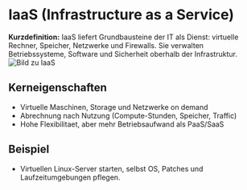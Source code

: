 # IaaS (Infrastructure as a Service)

**Kurzdefinition:** IaaS liefert Grundbausteine der IT als Dienst: virtuelle Rechner, Speicher, Netzwerke und Firewalls. Sie verwalten Betriebssysteme, Software und Sicherheit oberhalb der Infrastruktur.
![Bild zu IaaS](https://i0.wp.com/acecloud.ai//srv/htdocs/wp-content/uploads/2024/10/iaas-architecture-key-components.webp?resize=1800%2C1626&ssl=1)

## Kerneigenschaften
- Virtuelle Maschinen, Storage und Netzwerke on demand
- Abrechnung nach Nutzung (Compute-Stunden, Speicher, Traffic)
- Hohe Flexibilitaet, aber mehr Betriebsaufwand als PaaS/SaaS

## Beispiel
- Virtuellen Linux-Server starten, selbst OS, Patches und Laufzeitumgebungen pflegen.